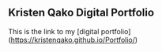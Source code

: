 ## Kristen Qako Digital Portfolio


  This is the link to my [digital portfolio] (https://kristenqako.github.io/Portfolio/)
  
  
